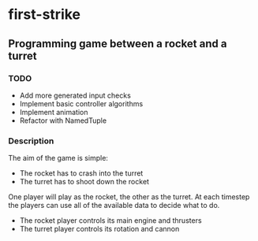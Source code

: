 # first-strike
## Programming game between a rocket and a turret

### TODO
* Add more generated input checks
* Implement basic controller algorithms
* Implement animation
* Refactor with NamedTuple
### Description
The aim of the game is simple:
* The rocket has to crash into the turret
* The turret has to shoot down the rocket

One player will play as the rocket, the other as the turret.
At each timestep the players can use all of the available data
to decide what to do.
* The rocket player controls its main engine and thrusters
* The turret player controls its rotation and cannon

